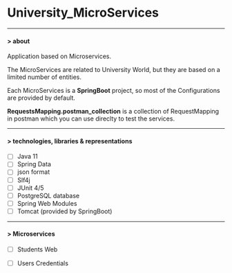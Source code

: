 # University_MicroServices

---

#### > about
Application based on Microservices.

The MicroServices are related to University World, but they are based on a limited number of entities.

Each MicroServices is a **SpringBoot** project, so most of the Configurations are provided by default.

**RequestsMapping.postman_collection** is a collection of RequestMapping in postman which you can use direclty to test the services.

---
#### > technologies, libraries & representations

- [ ] Java 11
- [ ] Spring Data
- [ ] json format
- [ ] Slf4j
- [ ] JUnit 4/5
- [ ] PostgreSQL database
- [ ] Spring Web Modules
- [ ] Tomcat (provided by SpringBoot)

---
#### > Microservices

- [ ] Students Web 
- [ ] Users Credentials



